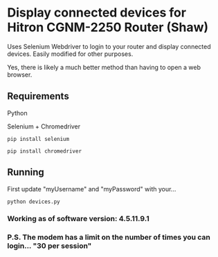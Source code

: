 # Display connected devices for Hitron CGNM-2250 Router (Shaw)

Uses Selenium Webdriver to login to your router and display connected devices. 
Easily modified for other purposes.

Yes, there is likely a much better method than having to open a web browser.

## Requirements

Python

Selenium + Chromedriver
```
pip install selenium
```

```
pip install chromedriver
```

## Running

First update "myUsername" and "myPassword" with your...

```
python devices.py
```

### Working as of software version: 4.5.11.9.1

### P.S. The modem has a limit on the number of times you can login... "30 per session"
